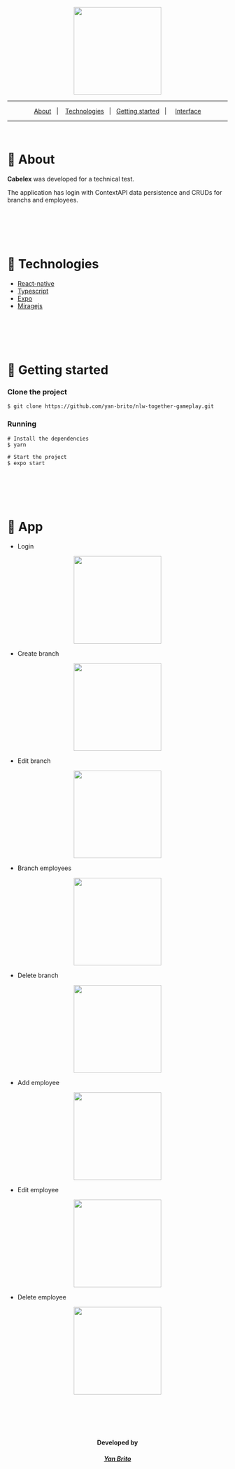 <p align="center"><img src="https://i.ibb.co/4NKMnHj/Cabelexlogo.png" width="200"></p>


---
<p align="center">
    <a href="#-About">About</a>&nbsp;&nbsp;&nbsp;|&nbsp;&nbsp;&nbsp;
    <a href="#-Technologies">Technologies</a>&nbsp;&nbsp;&nbsp;|&nbsp;&nbsp;
    <a href="#-Getting-started">Getting started</a>&nbsp;&nbsp;&nbsp;|&nbsp;&nbsp;&nbsp;&nbsp;
    <a href="#-Interface">Interface</a>
</p>

---

</br>

# 📍 About

<p><b>Cabelex</b> was developed for a technical test.</p>
<p>The application has login with ContextAPI data persistence and CRUDs for branchs and employees.</p>

</br>
</br>
</br>
</br>

# 🧪 Technologies

- [React-native](https://reactnative.dev/)
- [Typescript](https://www.typescriptlang.org/)
- [Expo](https://expo.dev/)
- [Miragejs](https://miragejs.com/)

</br>
</br>
</br>
</br>

# 🚀 Getting started

### Clone the project

    $ git clone https://github.com/yan-brito/nlw-together-gameplay.git


### Running

    # Install the dependencies
    $ yarn

    # Start the project
    $ expo start


</br>
</br>
</br>
</br>

# 🔖 App

- Login

<p align="center">
    <img src="https://i.imgur.com/WRCvaKv.gif" width="200">
</p>

- Create branch

<p align="center">
    <img src="https://i.imgur.com/2rTDV1I.gif" width="200">
</p>
</div>

- Edit branch

<p align="center">
    <img src="https://i.imgur.com/xH8lCTA.gif" width="200">
</p>

- Branch employees

<p align="center">
    <img src="https://i.imgur.com/zcGs3tZ.gif" width="200">
</p>

- Delete branch

<p align="center">
    <img src="https://i.imgur.com/Hlz1gbq.gif" width="200">
</p>

- Add employee

<p align="center">
    <img src="https://i.imgur.com/PTkBbvD.gif" width="200">
</p>

- Edit employee

<p align="center">
    <img src="https://i.imgur.com/Q6Rncj8.gif" width="200">
</p>

- Delete employee

<p align="center">
    <img src="https://i.imgur.com/TWUn7ip.gif" width="200">
</p>

</br>
</br>
</br>
</br>


<h4 align="center">Developed by</h2>

<h5 align="center">

[Yan Brito](https://www.linkedin.com/in/paulo-yan-brito/)

<h3>
